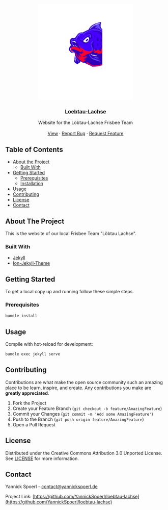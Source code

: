 <br />
<p align="center">
  <a href="https://github.com/YannickSpoerl/loebtau-lachse">
    <img src="https://github.com/YannickSpoerl/loebtau-lachse/blob/main/images/mstile-150x150.png" alt="Logo" width="300" height="300">
  </a>

  <h3 align="center"><a href="https://yannickspoerl.de/loebtau-lachse">Loebtau-Lachse</a></h3>
  
  <p align="center">
    Website for the Löbtau-Lachse Frisbee Team
    <br />
    <br />
    <a href="https://yannickspoerl.de/loebtau-lachse">View</a>
    ·
    <a href="https://github.com/YannickSpoerl/loebtau-lachse/issues">Report Bug</a>
    ·
    <a href="https://github.com/YannickSpoerl/loebtau-lachse/issues">Request Feature</a>
  </p>
</p>



<!-- TABLE OF CONTENTS -->
## Table of Contents

* [About the Project](#about-the-project)
  * [Built With](#built-with)
* [Getting Started](#getting-started)
  * [Prerequisites](#prerequisites)
  * [Installation](#installation)
* [Usage](#usage)
* [Contributing](#contributing)
* [License](#license)
* [Contact](#contact)



<!-- ABOUT THE PROJECT -->
## About The Project

This is the website of our local Frisbee Team "Löbtau Lachse".


### Built With

* [Jekyll](https://jekyllrb.com/)
* [Ion-Jekyll-Theme](https://github.com/old-jekyll-templates/Ion-Jekyll-Theme)


<!-- GETTING STARTED -->
## Getting Started

To get a local copy up and running follow these simple steps.

### Prerequisites

```sh
bundle install
```

<!-- USAGE EXAMPLES -->
## Usage

Compile with hot-reload for development:
```sh
bundle exec jekyll serve
```

<!-- CONTRIBUTING -->
## Contributing

Contributions are what make the open source community such an amazing place to be learn, inspire, and create. Any contributions you make are **greatly appreciated**.

1. Fork the Project
2. Create your Feature Branch (`git checkout -b feature/AmazingFeature`)
3. Commit your Changes (`git commit -m 'Add some AmazingFeature'`)
4. Push to the Branch (`git push origin feature/AmazingFeature`)
5. Open a Pull Request



<!-- LICENSE -->
## License

Distributed under the Creative Commons Attribution 3.0 Unported License. See [LICENSE](https://github.com/YannickSpoerl/loebtau-lachse/blob/main/LICENSE) for more information.



<!-- CONTACT -->
## Contact

Yannick Spoerl - [contact@yannickspoerl.de](mailto:contact@yannickspoerl.de)

Project Link: [https://github.com/YannickSpoerl/loebtau-lachse](https://github.com/YannickSpoerl/loebtau-lachse)
